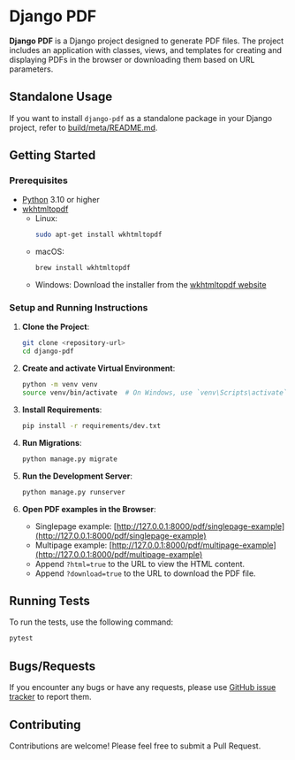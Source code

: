 # Django PDF

**Django PDF** is a Django project designed to generate PDF files.
The project includes an application with classes, views, and
templates for creating and displaying PDFs in the browser or
downloading them based on URL parameters.

## Standalone Usage

If you want to install `django-pdf` as a standalone package in your
Django project, refer to [build/meta/README.md](build/meta/README.md).

## Getting Started

### Prerequisites

- [Python](https://www.python.org/downloads/) 3.10 or higher
- [wkhtmltopdf](https://wkhtmltopdf.org/)
    - Linux:
        ```bash
        sudo apt-get install wkhtmltopdf
        ``` 
    - macOS:
        ```bash
        brew install wkhtmltopdf
        ```
    - Windows: Download the installer from the
      [wkhtmltopdf website](https://wkhtmltopdf.org/)

### Setup and Running Instructions

1. **Clone the Project**:
   ```bash
   git clone <repository-url>
   cd django-pdf
   ```

2. **Create and activate Virtual Environment**:
   ```bash
   python -m venv venv
   source venv/bin/activate  # On Windows, use `venv\Scripts\activate`
   ```

3. **Install Requirements**:
   ```bash
   pip install -r requirements/dev.txt
   ```

4. **Run Migrations**:
   ```bash
   python manage.py migrate
   ```

5. **Run the Development Server**:
   ```bash
   python manage.py runserver
   ```

6. **Open PDF examples in the Browser**:
    - Singlepage example: [http://127.0.0.1:8000/pdf/singlepage-example](http://127.0.0.1:8000/pdf/singlepage-example)
    - Multipage example: [http://127.0.0.1:8000/pdf/multipage-example](http://127.0.0.1:8000/pdf/multipage-example)
    - Append `?html=true` to the URL to view the HTML content.
    - Append `?download=true` to the URL to download the PDF file.

## Running Tests

To run the tests, use the following command:

```bash
pytest
```

## Bugs/Requests

If you encounter any bugs or have any requests, please use
[GitHub issue tracker](https://github.com/roknicmilos/django-pdf/issues)
to report them.

## Contributing

Contributions are welcome! Please feel free to submit a Pull Request.

